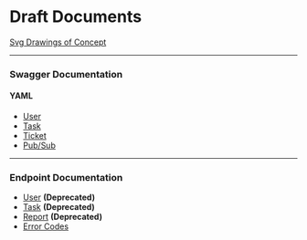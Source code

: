 # Draft Documents

[Svg Drawings of Concept](Concept.md)

---

### Swagger Documentation

#### YAML 
- [User](https://editor.swagger.io/?url=https://raw.githubusercontent.com/E-Edu/draft-documents/master/swagger/user.yaml) 
- [Task](https://editor.swagger.io/?url=https://raw.githubusercontent.com/E-Edu/draft-documents/master/swagger/task.yaml) 
- [Ticket](https://editor.swagger.io/?url=https://raw.githubusercontent.com/E-Edu/draft-documents/master/swagger/ticket.yaml)
- [Pub/Sub](https://editor.swagger.io/?url=https://raw.githubusercontent.com/E-Edu/draft-documents/master/swagger/microservice_com.yaml)

---

### Endpoint Documentation 
- [User](endpoints/user.md) **(Deprecated)**
- [Task](endpoints/task.md) **(Deprecated)**
- [Report](endpoints/report.md) **(Deprecated)**
- [Error Codes](endpoints/errors.md)
